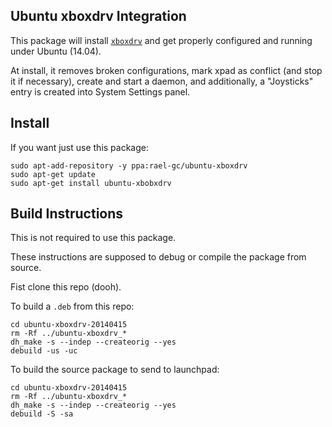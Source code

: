 Ubuntu xboxdrv Integration
----------------------------

This package will install [`xboxdrv`](http://pingus.seul.org/~grumbel/xboxdrv/) and get properly configured and running under Ubuntu (14.04).

At install, it removes broken configurations, mark xpad as conflict (and stop it if necessary), create and start a daemon, and additionally, a "Joysticks" entry is created into System Settings panel.

## Install

If you want just use this package:

```term
sudo apt-add-repository -y ppa:rael-gc/ubuntu-xboxdrv
sudo apt-get update
sudo apt-get install ubuntu-xbobxdrv
```

## Build Instructions

This is not required to use this package.

These instructions are supposed to debug or compile the package from source.

Fist clone this repo (dooh).

To build a `.deb` from this repo:

```term
cd ubuntu-xboxdrv-20140415
rm -Rf ../ubuntu-xboxdrv_*
dh_make -s --indep --createorig --yes
debuild -us -uc
```

To build the source package to send to launchpad:

```term
cd ubuntu-xboxdrv-20140415
rm -Rf ../ubuntu-xboxdrv_*
dh_make -s --indep --createorig --yes
debuild -S -sa
```
